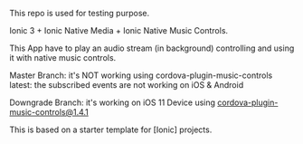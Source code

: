 This repo is used for testing purpose. 

Ionic 3 + Ionic Native Media + Ionic Native Music Controls. 

This App have to play an audio stream (in background) controlling and using it with native music controls. 

Master Branch: it's NOT working using cordova-plugin-music-controls latest: the subscribed events are not working on iOS & Android 

Downgrade Branch: it's working on iOS 11 Device using cordova-plugin-music-controls@1.4.1


This is based on a starter template for [Ionic] projects.




